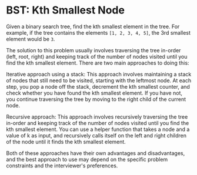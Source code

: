 # BST: Kth Smallest Node

Given a binary search tree, find the kth smallest element in the tree. For example, if the tree contains the elements `[1, 2, 3, 4, 5]`, the 3rd smallest element would be `3`.

The solution to this problem usually involves traversing the tree in-order (left, root, right) and keeping track of the number of nodes visited until you find the kth smallest element. There are two main approaches to doing this:

Iterative approach using a stack: This approach involves maintaining a stack of nodes that still need to be visited, starting with the leftmost node. At each step, you pop a node off the stack, decrement the kth smallest counter, and check whether you have found the kth smallest element. If you have not, you continue traversing the tree by moving to the right child of the current node.

Recursive approach: This approach involves recursively traversing the tree in-order and keeping track of the number of nodes visited until you find the kth smallest element. You can use a helper function that takes a node and a value of k as input, and recursively calls itself on the left and right children of the node until it finds the kth smallest element.

Both of these approaches have their own advantages and disadvantages, and the best approach to use may depend on the specific problem constraints and the interviewer's preferences.